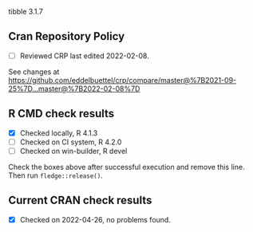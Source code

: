 tibble 3.1.7

## Cran Repository Policy

- [ ] Reviewed CRP last edited 2022-02-08.

See changes at https://github.com/eddelbuettel/crp/compare/master@%7B2021-09-25%7D...master@%7B2022-02-08%7D

## R CMD check results

- [x] Checked locally, R 4.1.3
- [ ] Checked on CI system, R 4.2.0
- [ ] Checked on win-builder, R devel

Check the boxes above after successful execution and remove this line. Then run `fledge::release()`.

## Current CRAN check results

- [x] Checked on 2022-04-26, no problems found.
